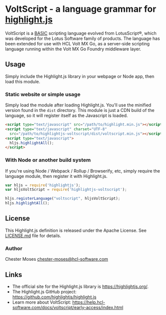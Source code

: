 # VoltScript - a language grammar for [highlight.js](https://highlightjs.org/)

VoltScript is a [BASIC](https://en.wikipedia.org/wiki/BASIC) scripting language evolved from LotusScript®, which was developed for the Lotus Software family of products. The language has been extended for use with HCL Volt MX Go, as a server-side scripting language running within the Volt MX Go Foundry middleware layer.

## Usage

Simply include the Highlight.js library in your webpage or Node app, then load this module.

### Static website or simple usage

Simply load the module after loading Highlight.js. You'll use the minified version found in the `dist` directory. This module is just a CDN build of the language, so it will register itself as the Javascript is loaded.

```html
<script type="text/javascript" src="/path/to/highlight.min.js"></script>
<script type="text/javascript" charset="UTF-8"
  src="/path/to/highlightjs-voltscript/dist/voltscript.min.js"></script>
<script type="text/javascript">
  hljs.highlightAll();
</script>
```

### With Node or another build system

If you're using Node / Webpack / Rollup / Browserify, etc, simply require the language module, then register it with Highlight.js.

```javascript
var hljs = require('highlightjs');
var hljsVoltScript = require('highlightjs-voltscript');

hljs.registerLanguage("voltscript", hljsVoltScript);
hljs.highlightAll();
```

## License

This Highlight.js definition is released under the Apache License. See [LICENSE.md][1] file for details.

### Author

Chester Moses <chester-moses@hcl-software.com>

## Links

- The official site for the Highlight.js library is <https://highlightjs.org/>.
- The Highlight.js GitHub project: <https://github.com/highlightjs/highlight.js>
- Learn more about VoltScript: <https://help.hcl-software.com/docs/voltscript/early-access/index.html>

[1]: https://github.com/highlightjs/highlightjs-voltscript/blob/master/LICENSE
